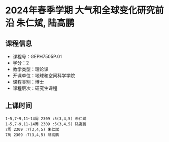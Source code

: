 # 2024年春季学期 大气和全球变化研究前沿 朱仁斌, 陆高鹏






## 课程信息

- 课程号：GEPH7505P.01
- 学分：2
- 教学类型：理论课
- 开课单位：地球和空间科学学院
- 课程类别：博士
- 课程层次：研究生课程

## 上课时间

```
1~5,7~9,11~14周 2309 :5(3,4,5) 朱仁斌
1~5,7~9,11~14周 2309 :5(3,4,5) 陆高鹏
7周 2309 :7(3,4,5) 朱仁斌
7周 2309 :7(3,4,5) 陆高鹏
```

